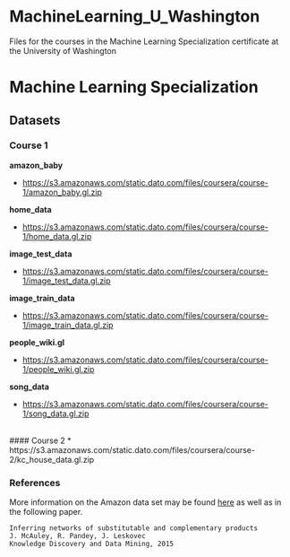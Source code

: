 # MachineLearning_U_Washington  
Files for the courses in the Machine Learning Specialization certificate at the University of Washington
# Machine Learning Specialization

## Datasets
### Course 1
**amazon_baby**
* https://s3.amazonaws.com/static.dato.com/files/coursera/course-1/amazon_baby.gl.zip

**home_data**
* https://s3.amazonaws.com/static.dato.com/files/coursera/course-1/home_data.gl.zip

**image_test_data**
* https://s3.amazonaws.com/static.dato.com/files/coursera/course-1/image_test_data.gl.zip

**image_train_data**
* https://s3.amazonaws.com/static.dato.com/files/coursera/course-1/image_train_data.gl.zip

**people_wiki.gl**
* https://s3.amazonaws.com/static.dato.com/files/coursera/course-1/people_wiki.gl.zip

**song_data**
* https://s3.amazonaws.com/static.dato.com/files/coursera/course-1/song_data.gl.zip

<br/>
#### Course 2
* https://s3.amazonaws.com/static.dato.com/files/coursera/course-2/kc_house_data.gl.zip

### References 
More information on the Amazon data set may be found [here](http://jmcauley.ucsd.edu/data/amazon/) as well as in the following paper.

```
Inferring networks of substitutable and complementary products
J. McAuley, R. Pandey, J. Leskovec
Knowledge Discovery and Data Mining, 2015
```
